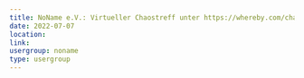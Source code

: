 ```yaml
---
title: NoName e.V.: Virtueller Chaostreff unter https://whereby.com/chaos-hd?roundedCornersOff
date: 2022-07-07
location: 
link: 
usergroup: noname
type: usergroup
---
```

